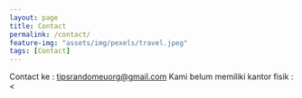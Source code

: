 ```yaml
---
layout: page
title: Contact
permalink: /contact/
feature-img: "assets/img/pexels/travel.jpeg"
tags: [Contact]
---
```


Contact ke : tipsrandomeuorg@gmail.com
Kami belum memiliki kantor fisik
:<
